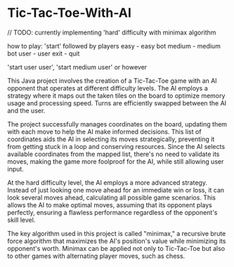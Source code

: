 # Tic-Tac-Toe-With-AI
// TODO: currently implementing 'hard' difficulty with minimax algorithm

how to play:
'start' followed by players
easy - easy bot
medium - medium bot
user - user
exit - quit

'start user user', 'start medium user' or however

This Java project involves the creation of a Tic-Tac-Toe game with an AI opponent that operates at different difficulty levels. The AI employs a strategy where it maps out the taken tiles on the board to optimize memory usage and processing speed. Turns are efficiently swapped between the AI and the user.

The project successfully manages coordinates on the board, updating them with each move to help the AI make informed decisions. This list of coordinates aids the AI in selecting its moves strategically, preventing it from getting stuck in a loop and conserving resources. Since the AI selects available coordinates from the mapped list, there's no need to validate its moves, making the game more foolproof for the AI, while still allowing user input.

At the hard difficulty level, the AI employs a more advanced strategy. Instead of just looking one move ahead for an immediate win or loss, it can look several moves ahead, calculating all possible game scenarios. This allows the AI to make optimal moves, assuming that its opponent plays perfectly, ensuring a flawless performance regardless of the opponent's skill level.

The key algorithm used in this project is called "minimax," a recursive brute force algorithm that maximizes the AI's position's value while minimizing its opponent's worth. Minimax can be applied not only to Tic-Tac-Toe but also to other games with alternating player moves, such as chess.
